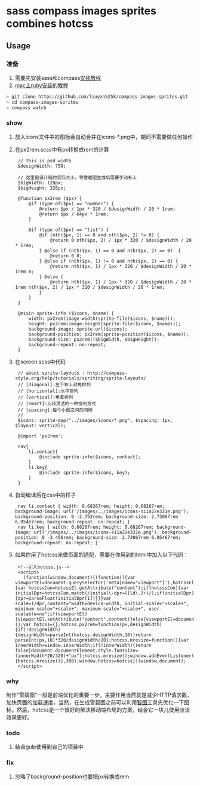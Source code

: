# sass compass images sprites combines hotcss

## Usage  

### 准备
1. 需要先安装sass和compass[安装教程](http://www.w3cplus.com/sassguide/install.html)
2. [mac上ruby安装的教程](http://itcourses.cs.unh.edu/assets/docs/704/reports/fall11/Ruby%20on%20Rails%20Tutorial%20-%20Eric%20Callan.pdf)

```bash
> git clone https://github.com/liuyan5258/compass-images-sprites.git
> cd compass-images-sprites
> compass watch
```  

### show
1. 放入icons文件中的图标会自动合并在icons-*.png中，期间不需要做任何操作
2. 在px2rem.scss中有px转换成rem的计算
	
		// this is psd width
		$designWidth: 750;

		// 这里是设计稿的实际大小，等雪碧图生成后需要手动补上
		$bigWidth: 128px;
		$bigHeight: 326px;

		@function px2rem ($px) {
			@if (type-of($px) == "number") {
				@return $px / 1px * 320 / $designWidth / 20 * 1rem;
				@return $px / 64px * 1rem;
			}
			
			@if (type-of($px) == "list") {
		  		@if (nth($px, 1) == 0 and nth($px, 2) != 0) {
		    		@return 0 nth($px, 2) / 1px * 320 / $designWidth / 20 * 1rem;
		  		} @else if (nth($px, 1) == 0 and nth($px, 2) == 0)  {
		    		@return 0 0;
		  		} @else if (nth($px, 1) != 0 and nth($px, 2) == 0) {
		    		@return nth($px, 1) / 1px * 320 / $designWidth / 20 * 1rem 0;
		  		} @else {
		    		@return nth($px, 1) / 1px * 320 / $designWidth / 20 * 1rem nth($px, 2) / 1px * 320 / $designWidth / 20 * 1rem;
		  		}
			}
		}

		@mixin sprite-info ($icons, $name) {
			width: px2rem(image-width(sprite-file($icons, $name)));
			height: px2rem(image-height(sprite-file($icons, $name)));
			background-image: sprite-url($icons);
			background-position: px2rem(sprite-position($icons, $name));
			background-size: px2rem(($bigWidth, $bigHeight));
			background-repeat: no-repeat;
		}

3. 在screen.scss中代码

		// about sprite-layouts : http://compass-style.org/help/tutorials/spriting/sprite-layouts/
		// [diagonal]:左下右上对角排列
		// [horizontal]:水平排列
		// [vertical]:垂直排列
		// [smart]:比较灵活的一种排列方式
		// [spacing]:每个小图之间的间隙
		// 
		$icons: sprite-map("../images/icons/*.png", $spacing: 1px, $layout: vertical);

		@import 'px2rem';

		nav{
			li.contact{
				@include sprite-info($icons, contact);
			}
			li.key{
				@include sprite-info($icons, key);
			}
		}

4. 自动编译后在css中的样子

		nav li.contact { width: 0.68267rem; height: 0.68267rem; background-image: url('/images/../images/icons-s11a22e331e.png'); background-position: 0 -2.752rem; background-size: 2.73067rem 6.95467rem; background-repeat: no-repeat; }
		nav li.key { width: 0.68267rem; height: 0.68267rem; background-image: url('/images/../images/icons-s11a22e331e.png'); background-position: 0 -3.456rem; background-size: 2.73067rem 6.95467rem; background-repeat: no-repeat; }


5. 如果你用了hotcss来做页面的适配，需要在你用到的html中加入以下代码：

		<!--引入hotcss.js-->
		<script>
		  (function(window,document){(function(){var viewportEl=document.querySelector('meta[name="viewport"]'),hotcssEl=document.querySelector('meta[name="hotcss"]'),dpr=window.devicePixelRatio||1;if(hotcssEl){var hotcssCon=hotcssEl.getAttribute("content");if(hotcssCon){var initialDpr=hotcssCon.match(/initial\-dpr=([\d\.]+)/);if(initialDpr){dpr=parseFloat(initialDpr[1])}}}var scale=1/dpr,content="width=device-width, initial-scale="+scale+", minimum-scale="+scale+", maximum-scale="+scale+", user-scalable=no";if(viewportEl){viewportEl.setAttribute("content",content)}else{viewportEl=document.createElement("meta");viewportEl.setAttribute("name","viewport");viewportEl.setAttribute("content",content);document.head.appendChild(viewportEl)}})();var hotcss={};hotcss.px2rem=function(px,designWidth){if(!designWidth){designWidth=parseInt(hotcss.designWidth,10)}return parseInt(px,10)*320/designWidth/20};hotcss.mresize=function(){var innerWidth=window.innerWidth;if(!innerWidth){return false}document.documentElement.style.fontSize=(innerWidth*20/320)+"px"};hotcss.mresize();window.addEventListener("resize",hotcss.mresize,false);window.addEventListener("load",hotcss.mresize,false);setTimeout(function(){hotcss.mresize()},300);window.hotcss=hotcss})(window,document);
		</script>

### why
制作“雪碧图”一般是前端优化的重要一步，主要作用当然就是减少HTTP请求数，加快页面的加载速度，当然，在生成雪碧图之前可以利用[智图](http://zhitu.isux.us/)工具先优化一下图标。然后，hotcss是一个很好的解决移动端布局的方案，结合它一块儿使用应该效果更好。


### todo
1. 结合gulp使用到自己的项目中

### fix
1. 忽略了background-position也要把px转换成rem



